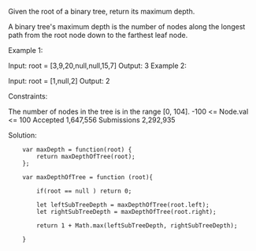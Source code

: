 Given the root of a binary tree, return its maximum depth.

A binary tree's maximum depth is the number of nodes along the longest path from the root node down to the farthest leaf node.

 

Example 1:


Input: root = [3,9,20,null,null,15,7]
Output: 3
Example 2:

Input: root = [1,null,2]
Output: 2
 

Constraints:

The number of nodes in the tree is in the range [0, 104].
-100 <= Node.val <= 100
Accepted
1,647,556
Submissions
2,292,935


Solution: 


        var maxDepth = function(root) {
            return maxDepthOfTree(root);
        };

        var maxDepthOfTree = function (root){
            
            if(root == null ) return 0;
            
            let leftSubTreeDepth = maxDepthOfTree(root.left);
            let rightSubTreeDepth = maxDepthOfTree(root.right);
            
            return 1 + Math.max(leftSubTreeDepth, rightSubTreeDepth);

        }